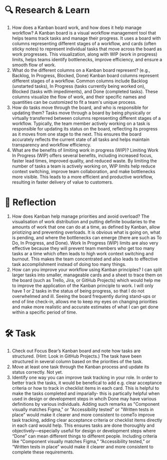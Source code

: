 # 🔍 Research & Learn
1. How does a Kanban board work, and how does it help manage workflow?
    A Kanban board is a visual workflow management tool that helps teams track tasks and manage their progress. It uses a board with columns representing different stages of a workflow, and cards (often sticky notes) to represent individual tasks that move across the board as work progresses. This visualization, along with WIP (work in progress) limits, helps teams identify bottlenecks, improve efficiency, and ensure a smooth flow of work. 
2. What do the different columns on a Kanban board represent? (e.g., Backlog, In Progress, Blocked, Done)
    Kanban board columns represent different stages of a workflow. Common columns include Backlog (unstarted tasks), In Progress (tasks currently being worked on), Blocked (tasks with impediments), and Done (completed tasks). These columns visualize the flow of work, and their specific names and quantities can be customized to fit a team's unique process. 
3. How do tasks move through the board, and who is responsible for updating them?
    Tasks move through a board by being physically or virtually transferred between columns representing different stages of a workflow. Typically, the team member actively working on a task is responsible for updating its status on the board, reflecting its progress as it moves from one stage to the next. This ensures the board accurately reflects the current state of all tasks and helps maintain transparency and workflow efficiency. 
4. What are the benefits of limiting work in progress (WIP)?
    Limiting Work In Progress (WIP) offers several benefits, including increased focus, faster lead times, improved quality, and reduced waste. By limiting the number of tasks a team is actively working on, WIP limits help reduce context switching, improve team collaboration, and make bottlenecks more visible. This leads to a more efficient and productive workflow, resulting in faster delivery of value to customers. 
# 📝 Reflection
1. How does Kanban help manage priorities and avoid overload?
    The visualisation of work distribution and putting definite boudaries to the amounts of work that one can do at a time, as defined by Kanban, allow priotizing and preventing overloads. It is obvious what is going on, what is pending, and where the bottlenecks can emerge (there are such as To Do, In Progress, and Done). Work In Progress (WIP) limits are also very effective because they will prevent team members who get too many tasks ar a time which often leads to high work context switching and burnout. This makes the team concentrated and also leads to effective task accomplishment instead of doing too many things.
2. How can you improve your workflow using Kanban principles?
    I can split larger tasks into smaller, manageable cards and a sheet to trace them on the board (such as Trello, Jira, or GitHub Projects) which would help me to improve the application of the Kanban principle to work. I will only have 1 or 2 tasks in the status of being progress, so that I do not overwhelmed and ill. Seeing the board frequently during stand-ups or end of line check-in, allows me to keep my eyes on changing priorities and make more realistic and accurate estimates of what I can get done within a specific period of time.
# 🛠️ Task
1. Check out Focus Bear’s Kanban board and note how tasks are structured. (Hint: Look in GitHub Projects.)
    The task have been structured in several column based on the priorities of the task.
2. Move at least one task through the Kanban process and update its status correctly.
    Not yet.
3. Identify one way you can improve task tracking in your role.
    In order to better track the tasks, it would be benefical to add e.g. clear acceptance criteria or how to track in checklist items in each card. This is helpful to make the tasks completed and imparially- this is partically helpful when used in design or development steps in whcih Done may have various definitions by various individuals. Adding such remarks as "Component visually matches Figma," or "Accessibility tested" or "Written tests in place" would make it clearer and more consistent to comeTo improve task tracking, adding clear acceptance criteria or checklist items directly in each card would help. This ensures tasks are done thoroughly and objectively—especially useful for design or development steps where “Done” can mean different things to different people. Including criteria like “Component visually matches Figma,” “Accessibility tested,” or “Written tests in place” would make it clearer and more consistent to complete these requirements.